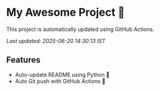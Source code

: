 # My Awesome Project 🚀

This project is automatically updated using GitHub Actions.

_Last updated: 2025-06-20 14:30:13 IST_

## Features
- Auto-update README using Python 🐍
- Auto Git push with GitHub Actions 🤖
